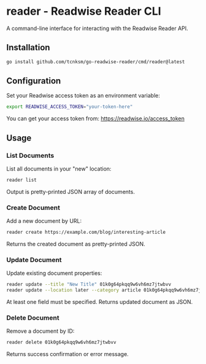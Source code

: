# reader - Readwise Reader CLI

A command-line interface for interacting with the Readwise Reader API.

## Installation

```bash
go install github.com/tcnksm/go-readwise-reader/cmd/reader@latest
```

## Configuration

Set your Readwise access token as an environment variable:

```bash
export READWISE_ACCESS_TOKEN="your-token-here"
```

You can get your access token from: https://readwise.io/access_token

## Usage

### List Documents

List all documents in your "new" location:

```bash
reader list
```

Output is pretty-printed JSON array of documents.

### Create Document

Add a new document by URL:

```bash
reader create https://example.com/blog/interesting-article
```

Returns the created document as pretty-printed JSON.

### Update Document

Update existing document properties:

```bash
reader update --title "New Title" 01k0g64pkqq9w6vh6mz7jtwbvv
reader update --location later --category article 01k0g64pkqq9w6vh6mz7jtwbvv
```

At least one field must be specified. Returns updated document as JSON.

### Delete Document

Remove a document by ID:

```bash
reader delete 01k0g64pkqq9w6vh6mz7jtwbvv
```

Returns success confirmation or error message.